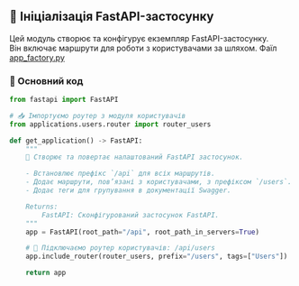 ## 📘 Ініціалізація FastAPI-застосунку

Цей модуль створює та конфігурує екземпляр FastAPI-застосунку.  
Він включає маршрути для роботи з користувачами за шляхом.
Фаїл [app_factory.py](..%2F..%2Fbackend_api%2Fapp%2Fapp_factory.py)

### 🔧 Основний код

```python
from fastapi import FastAPI

# 📥 Імпортуємо роутер з модуля користувачів
from applications.users.router import router_users

def get_application() -> FastAPI:
    """
    🏁 Створює та повертає налаштований FastAPI застосунок.

    - Встановлює префікс `/api` для всіх маршрутів.
    - Додає маршрути, пов’язані з користувачами, з префіксом `/users`.
    - Додає теги для групування в документації Swagger.

    Returns:
        FastAPI: Сконфігурований застосунок FastAPI.
    """
    app = FastAPI(root_path="/api", root_path_in_servers=True)

    # 🔗 Підключаємо роутер користувачів: /api/users
    app.include_router(router_users, prefix="/users", tags=["Users"])

    return app